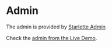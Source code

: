 # Admin
The admin is provided by [Starlette Admin](https://github.com/jowilf/starlette-admin)

Check the [admin from the Live Demo](https://demo.blitz.paperz.app/admin/).

